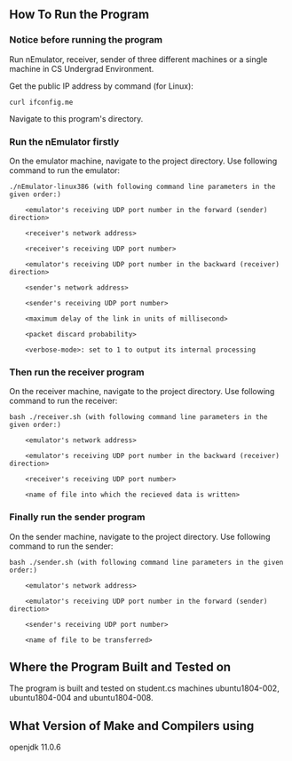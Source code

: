 ## How To Run the Program

### Notice before running the program

Run nEmulator, receiver, sender of three different machines or a single machine in CS Undergrad Environment.

Get the public IP address by command (for Linux): 
```
curl ifconfig.me
```
Navigate to this program's directory. 

### Run the nEmulator firstly

On the emulator machine, navigate to the project directory. Use following command to run the emulator:
```
./nEmulator-linux386 (with following command line parameters in the given order:)

	<emulator's receiving UDP port number in the forward (sender) direction>

	<receiver's network address>

	<receiver's receiving UDP port number>

	<emulator's receiving UDP port number in the backward (receiver) direction>

	<sender's network address>

	<sender's receiving UDP port number>

	<maximum delay of the link in units of millisecond>

	<packet discard probability>

	<verbose-mode>: set to 1 to output its internal processing
```

### Then run the receiver program
On the receiver machine, navigate to the project directory. Use following command to run the receiver:
```
bash ./receiver.sh (with following command line parameters in the given order:)

	<emulator's network address>

	<emulator's receiving UDP port number in the backward (receiver) direction>

	<receiver's receiving UDP port number>

	<name of file into which the recieved data is written>
```

### Finally run the sender program
On the sender machine, navigate to the project directory. Use following command to run the sender:
```
bash ./sender.sh (with following command line parameters in the given order:)

	<emulator's network address>

	<emulator's receiving UDP port number in the forward (sender) direction>

	<sender's receiving UDP port number>

	<name of file to be transferred>

```

## Where the Program Built and Tested on
	
The program is built and tested on student.cs machines ubuntu1804-002, ubuntu1804-004 and ubuntu1804-008.

## What Version of Make and Compilers using

openjdk 11.0.6
